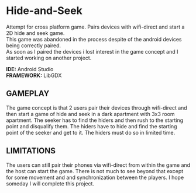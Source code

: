 # Hide-and-Seek
Attempt for cross platform game. Pairs devices with wifi-direct and start a 2D hide and seek game.  
This game was abandoned in the process despite of the android devices being correctly paired.  
As soon as I paired the devices i lost interest in the game concept and I started working on another project.

**IDE:** Android Studio<br>
**FRAMEWORK:** LibGDX
<br>

## GAMEPLAY
The game concept is that 2 users pair their devices through wifi-direct and then start a game of hide and seek in a dark apartment with 3x3 room apartment. The seeker has to find the hiders and then rush to the starting point and disqualify them. The hiders have to hide and find the starting point of the seeker and get to it. The hiders must do so in limited time.

## LIMITATIONS
The users can still pair their phones via wifi-direct from within the game and the host can start the game. There is not much to see
beyond that except for some movement and and synchronization between the players. I hope someday I will complete this project.
